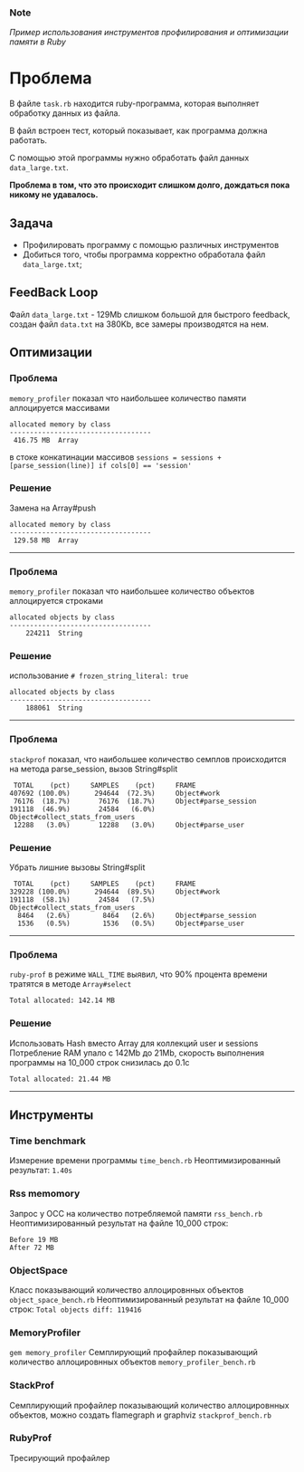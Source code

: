 ### Note
*Пример использования инструментов профилирования и оптимизации памяти в Ruby*

# Проблема
В файле `task.rb` находится ruby-программа, которая выполняет обработку данных из файла.

В файл встроен тест, который показывает, как программа должна работать.

С помощью этой программы нужно обработать файл данных `data_large.txt`.

**Проблема в том, что это происходит слишком долго, дождаться пока никому не удавалось.**


## Задача
- Профилировать программу с помощью различных инструментов
- Добиться того, чтобы программа корректно обработала файл `data_large.txt`;


## FeedBack Loop
Файл `data_large.txt` - 129Mb слишком большой для быстрого feedback, создан файл `data.txt` на 380Kb, все замеры производятся на нем.

## Оптимизации


### Проблема
`memory_profiler` показал что наибольшее количество памяти аллоцируется массивами
```
allocated memory by class
-----------------------------------
 416.75 MB  Array
```
в стоке конкатинации массивов `sessions = sessions + [parse_session(line)] if cols[0] == 'session'`
### Решение
Замена на Array#push
```
allocated memory by class
-----------------------------------
 129.58 MB  Array
```
---
### Проблема
`memory_profiler` показал что наибольшее количество объектов аллоцируется строками
```
allocated objects by class
-----------------------------------
    224211  String
```
### Решение
использование `# frozen_string_literal: true`
```
allocated objects by class
-----------------------------------
    188061  String
```
---
### Проблема
`stackprof` показал, что наибольшее количество семплов происходится на метода parse_session, вызов String#split
```
 TOTAL    (pct)     SAMPLES    (pct)     FRAME
407692 (100.0%)      294644  (72.3%)     Object#work
 76176  (18.7%)       76176  (18.7%)     Object#parse_session
191118  (46.9%)       24584   (6.0%)     Object#collect_stats_from_users
 12288   (3.0%)       12288   (3.0%)     Object#parse_user
```
### Решение
Убрать лишние вызовы String#split
```
 TOTAL    (pct)     SAMPLES    (pct)     FRAME
329228 (100.0%)      294644  (89.5%)     Object#work
191118  (58.1%)       24584   (7.5%)     Object#collect_stats_from_users
  8464   (2.6%)        8464   (2.6%)     Object#parse_session
  1536   (0.5%)        1536   (0.5%)     Object#parse_user
```
---
### Проблема
`ruby-prof` в режиме `WALL_TIME` выявил, что 90% процента времени тратятся в методе `Array#select`
```
Total allocated: 142.14 MB
```
### Решение
Использовать Hash вместо Array для коллекций user и sessions
Потребление RAM упало c 142Mb до 21Mb, скорость выполнения программы на 10_000 строк снизилась до
0.1c
```
Total allocated: 21.44 MB
```
---


## Инструменты

### Time benchmark
Измерение времени программы `time_bench.rb`
Неоптимизированный результат: `1.40s`

### Rss memomory
Запрос у ОСС на количество потребляемой памяти `rss_bench.rb`
Неоптимизированный результат на файле 10_000 строк:
```
Before 19 MB
After 72 MB
```

### ObjectSpace
Класс показывающий количество аллоцировнных объектов `object_space_bench.rb`
Неоптимизированный результат на файле 10_000 строк: `Total objects diff: 119416`

### MemoryProfiler
`gem memory_profiler`
Семплирующий профайлер показывающий количество аллоцировнных объектов `memory_profiler_bench.rb`

### StackProf
Семплирующий профайлер показывающий количество аллоцировнных объектов, можно создать flamegraph и graphviz
`stackprof_bench.rb`

### RubyProf
Тресирующий профайлер



